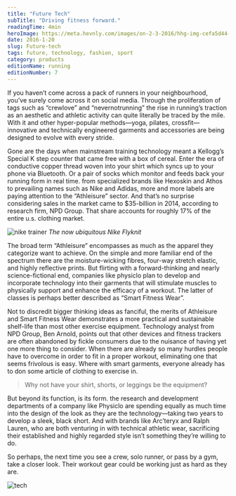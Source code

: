 ```yaml
---
title: "Future Tech"
subTitle: "Driving fitness forward."
readingTime: 4min
heroImage: https://meta.hevnly.com/images/on-2-3-2016/hhg-img-cefa5d44-b601-46c3-ab03-1df1d05b19c9.png
date: 2016-1-20
slug: Future-tech
tags: future, technology, fashion, sport
category: products
editionName: running
editionNumber: 7
---
```


If you haven’t come across a pack of runners in your neighbourhood, you’ve surely come across it on social media. Through the proliferation of tags such as “crewlove” and “nevernotrunning” the rise in running’s traction as an aesthetic and athletic activity can quite literally be traced by the mile. With it and other hyper-popular methods—yoga, pilates, crossfit—innovative and technically engineered garments and accessories are being designed to evolve with every stride.

Gone are the days when mainstream training technology meant a Kellogg’s Special K step counter that came free with a box of cereal. Enter the era of conductive copper thread woven into your shirt which syncs up to your phone via Bluetooth. Or a pair of socks which monitor and feeds back your running form in real time. from specialized brands like Hexoskin and Athos to prevailing names such as Nike and Adidas, more and more labels are paying attention to the “Athleisure” sector. And that’s no surprise considering sales in the market came to $35-billion in 2014, according to research firm, NPD Group. That share accounts for roughly 17% of the entire u.s. clothing market.

![nike trainer](https://meta.hevnly.com/images/on-2-3-2016/hhg-img-eb46ceaa-001a-4b08-9b45-85e0dbd984c7.png)
*The now ubiquitous Nike Flyknit*

The broad term “Athleisure” encompasses as much as the apparel they categorize want to achieve. On the simple and more familiar end of the spectrum there are the moisture-wicking fibres, four-way stretch elastic, and highly reflective prints. But flirting with a forward-thinking and nearly science-fictional end, companies like physiclo plan to develop and incorporate technology into their garments that will stimulate muscles to physically support and enhance the efficacy of a workout. The latter of classes is perhaps better described as “Smart Fitness Wear”.

Not to discredit bigger thinking ideas as fanciful, the merits of Athleisure and Smart Fitness Wear demonstrates a more practical and sustainable shelf-life than most other exercise equipment. Technology analyst from NPD Group, Ben Arnold, points out that other devices and fitness trackers are often abandoned by fickle consumers due to the nuisance of having yet one more thing to consider. When there are already so many hurdles people have to overcome in order to fit in a proper workout, eliminating one that seems frivolous is easy. Where with smart garments, everyone already has to don some article of clothing to exercise in.

>Why not have your shirt, shorts, or leggings be the equipment?

But beyond its function, is its form. the research and development departments of a company like Physiclo are spending equally as much time into the design of the look as they are the technology—taking two years to develop a sleek, black short. And with brands like Arc’teryx and Ralph Lauren, who are both venturing in with technical athletic wear, sacrificing their established and highly regarded style isn’t something they’re willing to do.

So perhaps, the next time you see a crew, solo runner, or pass by a gym, take a closer look. Their workout gear could be working just as hard as they are.


![tech](https://meta.hevnly.com/images/on-3-3-2016/hhg-img-163af0c6-655d-4a0d-9322-860622a7f34f.png)
